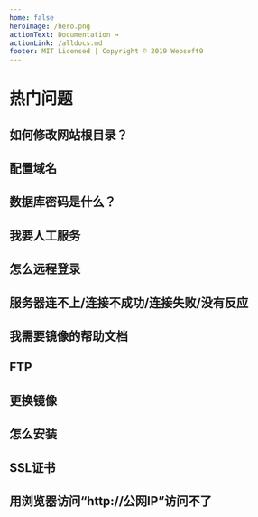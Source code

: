 ```yaml
---
home: false
heroImage: /hero.png
actionText: Documentation →
actionLink: /alldocs.md
footer: MIT Licensed | Copyright © 2019 Websoft9
---
```


# 热门问题

## 如何修改网站根目录？
## 配置域名
## 数据库密码是什么？
## 我要人工服务
## 怎么远程登录
## 服务器连不上/连接不成功/连接失败/没有反应
## 我需要镜像的帮助文档
## FTP
## 更换镜像
## 怎么安装
## SSL证书
## 用浏览器访问“http://公网IP”访问不了
